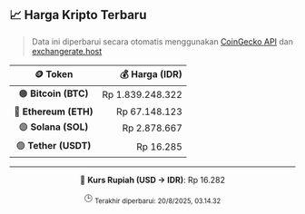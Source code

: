 

<!-- HARGA_KRIPTO -->
## 📈 Harga Kripto Terbaru

> Data ini diperbarui secara otomatis menggunakan [CoinGecko API](https://www.coingecko.com/) dan [exchangerate.host](https://exchangerate.host/)

<div align="center">

| 🪙 Token | 💰 Harga (IDR) |
|:------:|---------------:|
| 🟠 **Bitcoin (BTC)**   | Rp 1.839.248.322 |
| 🔵 **Ethereum (ETH)**  | Rp 67.148.123 |
| 🟣 **Solana (SOL)**    | Rp 2.878.667 |
| 🟢 **Tether (USDT)**   | Rp 16.285 |

---

💱 **Kurs Rupiah (USD → IDR)**: Rp 16.282

🕒 <sub>Terakhir diperbarui: 20/8/2025, 03.14.32</sub>

</div>
<!-- /HARGA_KRIPTO -->